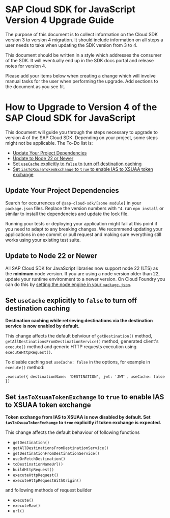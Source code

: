 # SAP Cloud SDK for JavaScript Version 4 Upgrade Guide <!-- omit from toc -->

The purpose of this document is to collect information on the Cloud SDK version 3 to version 4 migration.
It should include information on all steps a user needs to take when updating the SDK version from 3 to 4.

This document should be written in a style which addresses the consumer of the SDK.
It will eventually end up in the SDK docs portal and release notes for version 4.

Please add your items below when creating a change which will involve manual tasks for the user when performing the upgrade.
Add sections to the document as you see fit.

<!-- Everything below this line should be written in the style of end user documentation. If you need to add hints for SDK developers, to that above. -->

# How to Upgrade to Version 4 of the SAP Cloud SDK for JavaScript <!-- omit from toc -->

This document will guide you through the steps necessary to upgrade to version 4 of the SAP Cloud SDK.
Depending on your project, some steps might not be applicable.
The To-Do list is:

- [Update Your Project Dependencies](#update-your-project-dependencies)
- [Update to Node 22 or Newer](#update-to-node-22-or-newer)
- [Set `useCache` explicitly to `false` to turn off destination caching](#set-usecache-explicitly-to-false-to-turn-off-destination-caching)
- [Set `iasToXsuaaTokenExchange` to `true` to enable IAS to XSUAA token exchange](#set-iastoxsuaatokenexchange-to-true-to-enable-ias-to-xsuaa-token-exchange)

## Update Your Project Dependencies

Search for occurrences of `@sap-cloud-sdk/[some module]` in your `package.json` files.
Replace the version numbers with `^4`.
run `npm install` or similar to install the dependencies and update the lock file.

Running your tests or deploying your application might fail at this point if you need to adapt to any breaking changes.
We recommend updating your applications in one commit or pull request and making sure everything still works using your existing test suite.

## Update to Node 22 or Newer

All SAP Cloud SDK for JavaScript libraries now support node 22 (LTS) as the **minimum** node version.
If you are using a node version older than 22, update your runtime environment to a newer version.
On Cloud Foundry you can do this by [setting the node engine in your `package.json`](https://docs.cloudfoundry.org/buildpacks/node/index.html#runtime).

## Set `useCache` explicitly to `false` to turn off destination caching

**Destination caching while retrieving destinations via the destination service is now enabled by default.**

This change affects the default behviour of `getDestination()` method, `getAllDestinationsFromDestinationService()` method, generated client's `execute()` method and generic HTTP requests execution using `executeHttpRequest()`.

To disable caching set `useCache: false` in the options, for example in `execute()` method:

```TS
.execute({ destinationName: 'DESTINATION', jwt: 'JWT', useCache: false })
```

## Set `iasToXsuaaTokenExchange` to `true` to enable IAS to XSUAA token exchange

**Token exchange from IAS to XSUAA is now disabled by default.
Set `iasToXsuaaTokenExchange` to `true` explicitly if token exchange is expected.** 

This change affects the default behaviour of following functions

- `getDestination()`
- `getAllDestinationsFromDestinationService()`
- `getDestinationFromDestinationService()`
- `useOrFetchDestination()`
- `toDestinationNameUrl()`
- `buildHttpRequest()`
- `executeHttpRequest()`
- `executeHttpRequestWithOrigin()`

and following methods of request builder

- `execute()`
- `executeRaw()`
- `url()`
